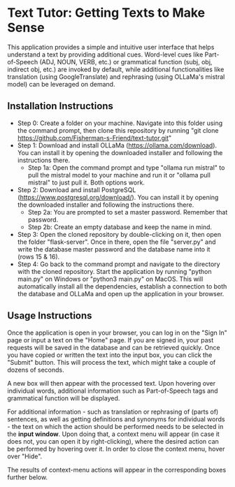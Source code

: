 # Text Tutor: Getting Texts to Make Sense

This application provides a simple and intuitive user interface that helps understand a text by providing additional cues. Word-level cues like Part-of-Speech (ADJ, NOUN, VERB, etc.) or grammatical function (subj, obj, indirect obj, etc.) are invoked by default, while additional functionalities like translation (using GoogleTranslate) and rephrasing (using OLLaMa's mistral model) can be leveraged on demand.

## Installation Instructions

- Step 0: Create a folder on your machine. Navigate into this folder using the command prompt, then clone this repository by running "git clone https://github.com/Fisherman-s-Friend/text-tutor.git"
- Step 1: Download and install OLLaMa (https://ollama.com/download). You can install it by opening the downloaded installer and following the instructions there.
  - Step 1a: Open the command prompt and type "ollama run mistral" to pull the mistral model to your machine and run it or "ollama pull mistral" to just pull it. Both options work.
- Step 2: Download and install PostgreSQL (https://www.postgresql.org/download/). You can install it by opening the downloaded installer and following the instructions there.
  - Step 2a: You are prompted to set a master password. Remember that password.
  - Step 2b: Create an empty database and keep the name in mind.
- Step 3: Open the cloned repository by double-clicking on it, then open the folder "flask-server". Once in there, open the file "server.py" and write the database master password and the database name into it (rows 15 & 16).
- Step 4: Go back to the command prompt and navigate to the directory with the cloned repository. Start the application by running "python main.py" on Windows or "python3 main.py" on MacOS. This will automatically install all the dependencies, establish a connection to both the database and OLLaMa and open up the application in your browser.

## Usage Instructions

Once the application is open in your browser, you can log in on the "Sign In" page or input a text on the "Home" page. If you are signed in, your past requests will be saved in the database and can be retrieved quickly. Once you have copied or written the text into the input box, you can click the "Submit" button. This will process the text, which might take a couple of dozens of seconds.

A new box will then appear with the processed text. Upon hovering over individual words, additional information such as Part-of-Speech tags and grammatical function will be displayed.

For additional information - such as translation or rephrasing of (parts of) sentences, as well as getting definitions and synonyms for individual words - the text on which the action should be performed needs to be selected in the **input window**. Upon doing that, a context menu will appear (in case it does not, you can open it by right-clicking), where the desired action can be performed by hovering over it. In order to close the context menu, hover over "Hide".

The results of context-menu actions will appear in the corresponding boxes further below.
